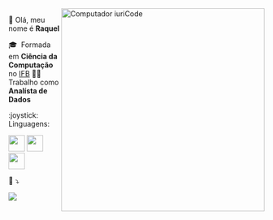 <img src="https://raw.githubusercontent.com/MicaelliMedeiros/micaellimedeiros/master/image/computer-illustration.png" min-width="400px" max-width="400px" width="400px" align="right" alt="Computador iuriCode">

<p align="left"> 
 💜 Olá, meu nome é <strong>Raquel </strong>
  
 🎓 &nbsp;Formada em <strong>Ciência da Computação</strong> no <a href="https://www.ifb.edu.br/">IFB</a>
  :woman_technologist: Trabalho como <strong>Analísta de Dados </strong>
</p>

  
<p align="left">
:joystick: Linguagens: 
  
  <img height="32" src="https://img.shields.io/badge/Python-3776AB?style=for-the-badge&logo=python&logoColor=white"/></code>
  <img height="32" src=" https://img.shields.io/badge/C-00599C?style=for-the-badge&logo=c&logoColor=white"/></code>
  <img height="32" src="https://img.shields.io/badge/R-276DC3?style=for-the-badge&logo=r&logoColor=white"/></code>
</p>

<!--- <p align="left">
 :computer: Ferramentas: <strong>
  <code><img height="32" src="" alt="c"/></code>
  </strong>
</p> -->

<p align="left">
  💌  ⤵️
</p>



  <a href="#" alt="Linkedin">
  <img src="https://img.shields.io/badge/-Linkedin-0e76a8?style=flat-square&logo=Linkedin&logoColor=white&link=https://www.linkedin.com/in/raquel-pinheiro-260482145/" /></a>

<!---  <a href="#" alt="WhatsApp">
  <img src="https://img.shields.io/badge/-WhatsApp-25d366?style=flat-square&labelColor=25d366&logo=whatsapp&logoColor=white&link=API-DO-SEU-WHATSAPP"/></a>
<p align="left">
  <a href="#" alt="Gmail">
  <img src="https://img.shields.io/badge/-Gmail-FF0000?style=flat-square&labelColor=FF0000&logo=gmail&logoColor=white&link=LINK-DO-SEU-EMAIL" /></a>
  <a href="#" alt="Instagram">
  <img src="https://img.shields.io/badge/-Instagram-DF0174?style=flat-square&labelColor=DF0174&logo=instagram&logoColor=white&link=LINK-DO-SEU-INSTAGRAM"/></a>
</p>  -->
<!--
**Raquel29/Raquel29** is a ✨ _special_ ✨ repository because its `README.md` (this file) appears on your GitHub profile.

Here are some ideas to get you started:

- 🔭 I’m currently working on ...
- 🌱 I’m currently learning ...
- 👯 I’m looking to collaborate on ...
- 🤔 I’m looking for help with ...
- 💬 Ask me about ...
- 📫 How to reach me: ...
- 😄 Pronouns: ...
- ⚡ Fun fact: ...
-->
